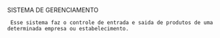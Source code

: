  SISTEMA DE GERENCIAMENTO

	 Esse sistema faz o controle de entrada e saida de produtos de uma determinada empresa ou estabelecimento.